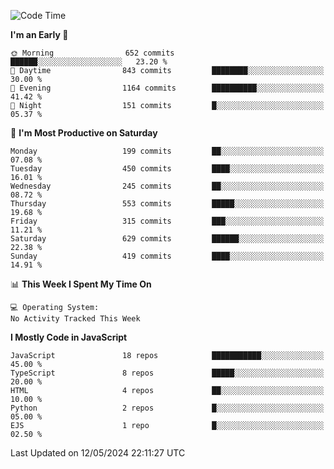 <!--START_SECTION:waka-->
![Code Time](http://img.shields.io/badge/Code%20Time-3%2C224%20hrs%2045%20mins-blue)

**I'm an Early 🐤** 

```text
🌞 Morning                652 commits         ██████░░░░░░░░░░░░░░░░░░░   23.20 % 
🌆 Daytime                843 commits         ████████░░░░░░░░░░░░░░░░░   30.00 % 
🌃 Evening                1164 commits        ██████████░░░░░░░░░░░░░░░   41.42 % 
🌙 Night                  151 commits         █░░░░░░░░░░░░░░░░░░░░░░░░   05.37 % 
```
📅 **I'm Most Productive on Saturday** 

```text
Monday                   199 commits         ██░░░░░░░░░░░░░░░░░░░░░░░   07.08 % 
Tuesday                  450 commits         ████░░░░░░░░░░░░░░░░░░░░░   16.01 % 
Wednesday                245 commits         ██░░░░░░░░░░░░░░░░░░░░░░░   08.72 % 
Thursday                 553 commits         █████░░░░░░░░░░░░░░░░░░░░   19.68 % 
Friday                   315 commits         ███░░░░░░░░░░░░░░░░░░░░░░   11.21 % 
Saturday                 629 commits         ██████░░░░░░░░░░░░░░░░░░░   22.38 % 
Sunday                   419 commits         ████░░░░░░░░░░░░░░░░░░░░░   14.91 % 
```


📊 **This Week I Spent My Time On** 

```text
💻 Operating System: 
No Activity Tracked This Week
```

**I Mostly Code in JavaScript** 

```text
JavaScript               18 repos            ███████████░░░░░░░░░░░░░░   45.00 % 
TypeScript               8 repos             █████░░░░░░░░░░░░░░░░░░░░   20.00 % 
HTML                     4 repos             ██░░░░░░░░░░░░░░░░░░░░░░░   10.00 % 
Python                   2 repos             █░░░░░░░░░░░░░░░░░░░░░░░░   05.00 % 
EJS                      1 repo              █░░░░░░░░░░░░░░░░░░░░░░░░   02.50 % 
```




 Last Updated on 12/05/2024 22:11:27 UTC
<!--END_SECTION:waka-->

<!--
**likaiqiang/likaiqiang** is a ✨ _special_ ✨ repository because its `README.md` (this file) appears on your GitHub profile.

Here are some ideas to get you started:

- 🔭 I’m currently working on ...
- 🌱 I’m currently learning ...
- 👯 I’m looking to collaborate on ...
- 🤔 I’m looking for help with ...
- 💬 Ask me about ...
- 📫 How to reach me: ...
- 😄 Pronouns: ...
- ⚡ Fun fact: ...
-->
